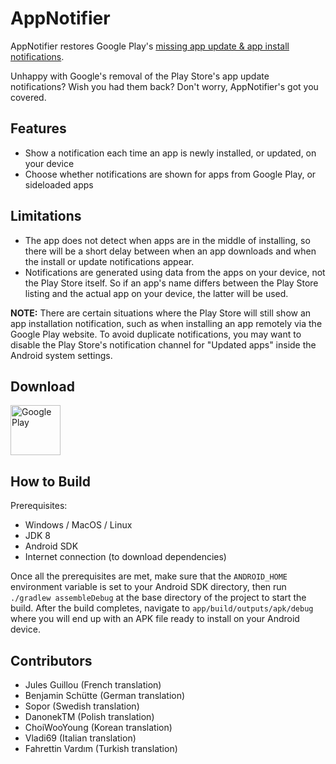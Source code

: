 # AppNotifier

AppNotifier restores Google Play's [missing app update & app install notifications](https://www.androidpolice.com/2020/01/14/play-store-notifications-no-longer-showing-up-for-updated-apps/).

Unhappy with Google's removal of the Play Store's app update notifications? Wish you had them back? Don't worry, AppNotifier's got you covered.

## Features
* Show a notification each time an app is newly installed, or updated, on your device
* Choose whether notifications are shown for apps from Google Play, or sideloaded apps

## Limitations
* The app does not detect when apps are in the middle of installing, so there will be a short delay between when an app downloads and when the install or update notifications appear.
* Notifications are generated using data from the apps on your device, not the Play Store itself. So if an app's name differs between the Play Store listing and the actual app on your device, the latter will be used.

**NOTE:** There are certain situations where the Play Store will still show an app installation notification, such as when installing an app remotely via the Google Play website.  To avoid duplicate notifications, you may want to disable the Play Store's notification channel for "Updated apps" inside the Android system settings.

## Download
[<img src="https://play.google.com/intl/en_us/badges/images/generic/en_badge_web_generic.png"
      alt="Google Play"
      height="80"
      align="middle">](https://play.google.com/store/apps/details?id=com.farmerbb.appnotifier)

## How to Build
Prerequisites:
* Windows / MacOS / Linux
* JDK 8
* Android SDK
* Internet connection (to download dependencies)

Once all the prerequisites are met, make sure that the `ANDROID_HOME` environment variable is set to your Android SDK directory, then run `./gradlew assembleDebug` at the base directory of the project to start the build. After the build completes, navigate to `app/build/outputs/apk/debug` where you will end up with an APK file ready to install on your Android device.

## Contributors

* Jules Guillou (French translation)
* Benjamin Schütte (German translation)
* Sopor (Swedish translation)
* DanonekTM (Polish translation)
* ChoiWooYoung (Korean translation)
* Vladi69 (Italian translation)
* Fahrettin Vardım (Turkish translation)
